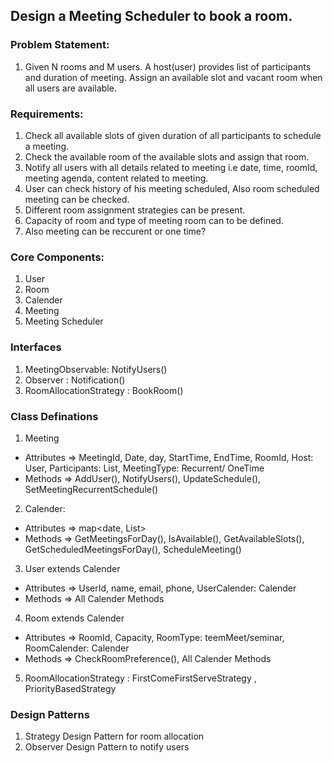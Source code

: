 ## Design a Meeting Scheduler to book a room.

### Problem Statement:
1. Given N rooms and M users. A host(user) provides list of participants and duration of meeting. Assign an available slot and vacant room when all users are available.  

### Requirements:
1. Check all available slots of given duration of all participants to schedule a meeting.
2. Check the available room of the available slots and assign that room.
3. Notify all users with all details related to meeting i.e date, time, roomId, meeting agenda, content related to meeting.
4. User can check history of his meeting scheduled, Also room scheduled meeting can be checked.
5. Different room assignment strategies can be present.
6. Capacity of room and type of meeting room can to be defined.
7. Also meeting can be reccurent or one time?


### Core Components:
1. User
2. Room
3. Calender
4. Meeting
5. Meeting Scheduler

### Interfaces
1. MeetingObservable: NotifyUsers()
2. Observer : Notification() 
3. RoomAllocationStrategy : BookRoom()


### Class Definations
1. Meeting 
- Attributes => MeetingId, Date, day, StartTime, EndTime, RoomId, Host: User, Participants: List<User>, MeetingType: Recurrent/ OneTime
- Methods    => AddUser(), NotifyUsers(), UpdateSchedule(), SetMeetingRecurrentSchedule()

2. Calender: 
- Attributes => map<date, List<MeetingId>>
- Methods    => GetMeetingsForDay(), IsAvailable(), GetAvailableSlots(), GetScheduledMeetingsForDay(), ScheduleMeeting()

3. User extends Calender
- Attributes => UserId, name, email, phone, UserCalender: Calender
- Methods    => All Calender Methods

4. Room extends Calender
- Attributes => RoomId, Capacity, RoomType: teemMeet/seminar, RoomCalender: Calender
- Methods    => CheckRoomPreference(), All Calender Methods

5. RoomAllocationStrategy : FirstComeFirstServeStrategy , PriorityBasedStrategy

### Design Patterns
1. Strategy Design Pattern for room allocation
2. Observer Design Pattern to notify users




